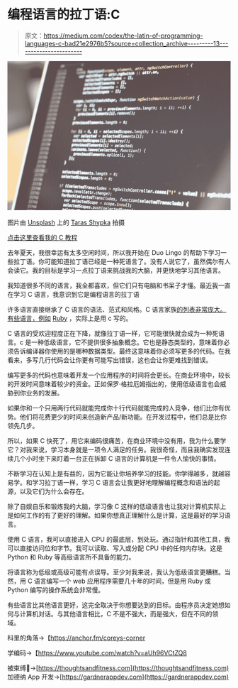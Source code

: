 # 编程语言的拉丁语:C

> 原文：<https://medium.com/codex/the-latin-of-programming-languages-c-bad21e2976b5?source=collection_archive---------13----------------------->

![](img/b7796d68e4d6f7becd72757986898858.png)

图片由 [Unsplash](https://unsplash.com/s/photos/c%2B%2B?utm_source=unsplash&utm_medium=referral&utm_content=creditCopyText) 上的 [Taras Shypka](https://unsplash.com/@bugsster?utm_source=unsplash&utm_medium=referral&utm_content=creditCopyText) 拍摄

[点击这里查看我的 C 教程](https://www.youtube.com/watch?v=4nbsfFhpcOM)

去年夏天，我很幸运有太多空闲时间，所以我开始在 Duo Lingo 的帮助下学习一些拉丁语。你可能知道拉丁语已经是一种死语言了。没有人说它了，虽然偶尔有人会读它。我的目标是学习一点拉丁语来挑战我的大脑，并更快地学习其他语言。

我知道很多不同的语言，我全都喜欢，但它们只有电脑和书呆子才懂。最近我一直在学习 C 语言，我意识到它是编程语言的拉丁语

许多语言直接继承了 C 语言的语法、范式和风格。C 语言家族[的列表非常庞大。有些语言，例如](https://en.wikipedia.org/wiki/List_of_C-family_programming_languages) [Ruby](https://www.ruby-lang.org/en/documentation/ruby-from-other-languages/to-ruby-from-c-and-cpp/) ，实际上是用 c 写的。

C 语言的受欢迎程度正在下降，就像拉丁语一样，它可能很快就会成为一种死语言。c 是一种低级语言，它不提供很多抽象概念。它也是静态类型的，意味着你必须告诉编译器你使用的是哪种数据类型。最终这意味着你必须写更多的代码。在我看来，多写几行代码会让你更有可能写出错误，这也会让你更难找到错误。

编写更多的代码也意味着开发一个应用程序的时间将会更长。在商业环境中，较长的开发时间意味着较少的资金。正如保罗·格拉厄姆指出的，使用低级语言也会威胁到你业务的发展。

如果你和一个只用两行代码就能完成你十行代码就能完成的人竞争，他们比你有优势。他们将花费更少的时间来创造新产品/新功能。在开发过程中，他们总是比你领先几步。

所以，如果 C 快死了，用它来编码很痛苦，在商业环境中没有用，我为什么要学它？对我来说，学习本身就是一项令人满足的任务。我很奇怪，而且我确实发现连续几个小时坐下来盯着一台正在拆卸 C 语言的计算机是一件令人愉快的事情。

不断学习在认知上是有益的，因为它能让你培养学习的技能。你学得越多，就越容易学。和学习拉丁语一样，学习 C 语言会让我更好地理解编程概念和语法的起源，以及它们为什么会存在。

除了自娱自乐和锻炼我的大脑，学习像 C 这样的低级语言也让我对计算机实际上是如何工作的有了更好的理解。如果你想真正理解什么是计算，这是最好的学习语言。

使用 C 语言，我可以直接进入 CPU 的最底层，到处玩。通过指针和其他工具，我可以直接访问位和字节。我可以读取、写入或分配 CPU 中的任何内存块。这是 Python 和 Ruby 等高级语言所不具备的能力。

将语言称为低级或高级可能有点误导。至少对我来说，我认为低级语言更糟糕。当然，用 C 语言编写一个 web 应用程序需要几十年的时间，但是用 Ruby 或 Python 编写的操作系统会非常慢。

有些语言比其他语言更好，这完全取决于你想要达到的目标。由程序员决定她想如何与计算机对话。与其他语言相比，C 不是不强大，而是强大，但在不同的领域。

科里的角落->【https://anchor.fm/coreys-corner 

学编码->【https://www.youtube.com/watch?v=aUh96VCtZQ8 

被束缚🍳->[https://thoughtsandfitness.com](https://thoughtsandfitness.com)
加德纳 App 开发->[https://gardnerappdev.com](https://gardnerappdev.com)